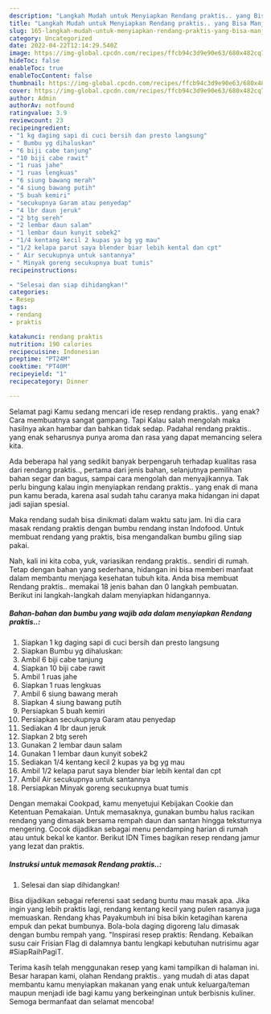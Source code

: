 ```yaml
---
description: "Langkah Mudah untuk Menyiapkan Rendang praktis.. yang Bisa Manjain Lidah "
title: "Langkah Mudah untuk Menyiapkan Rendang praktis.. yang Bisa Manjain Lidah "
slug: 165-langkah-mudah-untuk-menyiapkan-rendang-praktis-yang-bisa-manjain-lidah
category: Uncategorized
date: 2022-04-22T12:14:29.540Z
image: https://img-global.cpcdn.com/recipes/ffcb94c3d9e90e63/680x482cq70/rendang-praktis-foto-resep-utama.jpg
hideToc: false
enableToc: true
enableTocContent: false
thumbnail: https://img-global.cpcdn.com/recipes/ffcb94c3d9e90e63/680x482cq70/rendang-praktis-foto-resep-utama.jpg
cover: https://img-global.cpcdn.com/recipes/ffcb94c3d9e90e63/680x482cq70/rendang-praktis-foto-resep-utama.jpg
author: Admin
authorAv: notfound
ratingvalue: 3.9
reviewcount: 23
recipeingredient:
- "1 kg daging sapi di cuci bersih dan presto langsung"
- " Bumbu yg dihaluskan"
- "6 biji cabe tanjung"
- "10 biji cabe rawit"
- "1 ruas jahe"
- "1 ruas lengkuas"
- "6 siung bawang merah"
- "4 siung bawang putih"
- "5 buah kemiri"
- "secukupnya Garam atau penyedap"
- "4 lbr daun jeruk"
- "2 btg sereh"
- "2 lembar daun salam"
- "1 lembar daun kunyit sobek2"
- "1/4 kentang kecil 2 kupas ya bg yg mau"
- "1/2 kelapa parut saya blender biar lebih kental dan cpt"
- " Air secukupnya untuk santannya"
- " Minyak goreng secukupnya buat tumis"
recipeinstructions:

- "Selesai dan siap dihidangkan!"
categories:
- Resep
tags:
- rendang
- praktis

katakunci: rendang praktis 
nutrition: 190 calories
recipecuisine: Indonesian
preptime: "PT24M"
cooktime: "PT40M"
recipeyield: "1"
recipecategory: Dinner

---
```



Selamat pagi Kamu sedang mencari ide resep rendang praktis.. yang enak? Cara membuatnya sangat gampang. Tapi Kalau salah mengolah maka hasilnya akan hambar dan bahkan tidak sedap. Padahal rendang praktis.. yang enak seharusnya punya aroma dan rasa yang dapat memancing selera kita.


Ada beberapa hal yang sedikit banyak berpengaruh terhadap kualitas rasa dari rendang praktis.., pertama dari jenis bahan, selanjutnya pemilihan bahan segar dan bagus, sampai cara mengolah dan menyajikannya. Tak perlu bingung kalau ingin menyiapkan rendang praktis.. yang enak di mana pun kamu berada, karena asal sudah tahu caranya maka hidangan ini dapat jadi sajian spesial.

Maka rendang sudah bisa dinikmati dalam waktu satu jam. Ini dia cara masak rendang praktis dengan bumbu rendang instan Indofood. Untuk membuat rendang yang praktis, bisa mengandalkan bumbu giling siap pakai.


Nah, kali ini kita coba, yuk, variasikan rendang praktis.. sendiri di rumah. Tetap dengan bahan yang sederhana, hidangan ini bisa memberi manfaat dalam membantu menjaga kesehatan tubuh kita. Anda bisa membuat Rendang praktis.. memakai 18 jenis bahan dan 0 langkah pembuatan. Berikut ini langkah-langkah dalam menyiapkan hidangannya.

<!--inarticleads1-->

##### Bahan-bahan dan bumbu yang wajib ada dalam menyiapkan Rendang praktis..:

1. Siapkan 1 kg daging sapi di cuci bersih dan presto langsung
1. Siapkan  Bumbu yg dihaluskan:
1. Ambil 6 biji cabe tanjung
1. Siapkan 10 biji cabe rawit
1. Ambil 1 ruas jahe
1. Siapkan 1 ruas lengkuas
1. Ambil 6 siung bawang merah
1. Siapkan 4 siung bawang putih
1. Persiapkan 5 buah kemiri
1. Persiapkan secukupnya Garam atau penyedap
1. Sediakan 4 lbr daun jeruk
1. Siapkan 2 btg sereh
1. Gunakan 2 lembar daun salam
1. Gunakan 1 lembar daun kunyit sobek2
1. Sediakan 1/4 kentang kecil 2 kupas ya bg yg mau
1. Ambil 1/2 kelapa parut saya blender biar lebih kental dan cpt
1. Ambil  Air secukupnya untuk santannya
1. Persiapkan  Minyak goreng secukupnya buat tumis


Dengan memakai Cookpad, kamu menyetujui Kebijakan Cookie dan Ketentuan Pemakaian. Untuk memasaknya, gunakan bumbu halus racikan rendang yang dimasak bersama rempah daun dan santan hingga teksturnya mengering. Cocok dijadikan sebagai menu pendamping harian di rumah atau untuk bekal ke kantor. Berikut IDN Times bagikan resep rendang jamur yang lezat dan praktis. 

<!--inarticleads2-->

##### Instruksi untuk memasak Rendang praktis..:


1. Selesai dan siap dihidangkan!

Bisa dijadikan sebagai referensi saat sedang buntu mau masak apa. Jika ingin yang lebih praktis lagi, rendang kentang kecil yang pulen rasanya juga memuaskan. Rendang khas Payakumbuh ini bisa bikin ketagihan karena empuk dan pekat bumbunya. Bola-bola daging digoreng lalu dimasak dengan bumbu rempah yang. &#34;Inspirasi resep praktis: Rendang. Kebaikan susu cair Frisian Flag di dalamnya bantu lengkapi kebutuhan nutrisimu agar #SiapRaihPagiT. 

Terima kasih telah menggunakan resep yang kami tampilkan di halaman ini. Besar harapan kami, olahan Rendang praktis.. yang mudah di atas dapat membantu kamu menyiapkan makanan yang enak untuk keluarga/teman maupun menjadi ide bagi kamu yang berkeinginan untuk berbisnis kuliner. Semoga bermanfaat dan selamat mencoba!
